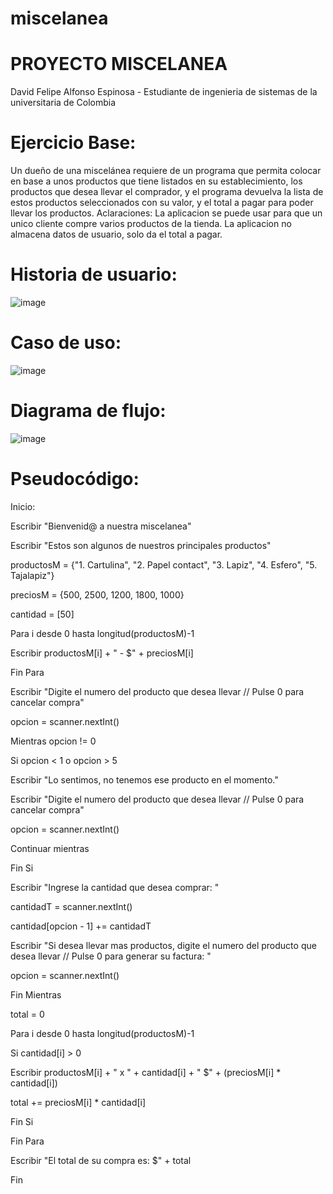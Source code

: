 # miscelanea
# PROYECTO MISCELANEA 
 David Felipe Alfonso Espinosa - Estudiante de ingenieria de sistemas de la universitaria de Colombia

# Ejercicio Base:
Un dueño de una miscelánea requiere de un programa que permita colocar en base a unos productos que tiene listados en su establecimiento, los productos que desea llevar el comprador, y el programa devuelva la lista de estos productos seleccionados con su valor, y el total a pagar para poder llevar los productos. 
Aclaraciones:
La aplicacion se puede usar para que un unico cliente compre varios productos de la tienda.
La aplicacion no almacena datos de usuario, solo da el total a pagar.

# Historia de usuario:
![image](https://github.com/DavidAlf09/miscelanea/assets/133126275/480bcd97-2dee-4cac-a3df-87ea8a9b43f9)

# Caso de uso:
![image](https://github.com/DavidAlf09/miscelanea/assets/133126275/61237a80-a0f0-40d2-9d97-9d67db0eec83)


# Diagrama de flujo:


![image](https://github.com/DavidAlf09/miscelanea/assets/133126275/28697c67-a7e9-4fbb-94ff-792c9330b63b)

# Pseudocódigo:
Inicio:

Escribir "Bienvenid@ a nuestra miscelanea"

Escribir "Estos son algunos de nuestros principales productos"

productosM = {"1. Cartulina", "2. Papel contact", "3. Lapiz", "4. Esfero", "5. Tajalapiz"}

preciosM = {500, 2500, 1200, 1800, 1000}

cantidad = [50] 

Para i desde 0 hasta longitud(productosM)-1

   Escribir productosM[i] + " - $" + preciosM[i]
   
Fin Para

Escribir "Digite el numero del producto que desea llevar // Pulse 0 para cancelar compra"

opcion = scanner.nextInt()

Mientras opcion != 0

Si opcion < 1 o opcion > 5

 Escribir "Lo sentimos, no tenemos ese producto en el momento."
 
 Escribir "Digite el numero del producto que desea llevar // Pulse 0 para cancelar compra"
 
 opcion = scanner.nextInt()
 
 Continuar mientras
 
Fin Si

Escribir "Ingrese la cantidad que desea comprar: "

cantidadT = scanner.nextInt()

cantidad[opcion - 1] += cantidadT

Escribir "Si desea llevar mas productos, digite el numero del producto que desea llevar // Pulse 0 para generar su factura: "

opcion = scanner.nextInt()

Fin Mientras

total = 0

Para i desde 0 hasta longitud(productosM)-1

 Si cantidad[i] > 0
 
  Escribir productosM[i] + " x " + cantidad[i] + "  $" + (preciosM[i] * cantidad[i])
  
  total += preciosM[i] * cantidad[i]
  
  Fin Si
  
 Fin Para
 
Escribir "El total de su compra es: $" + total

Fin

